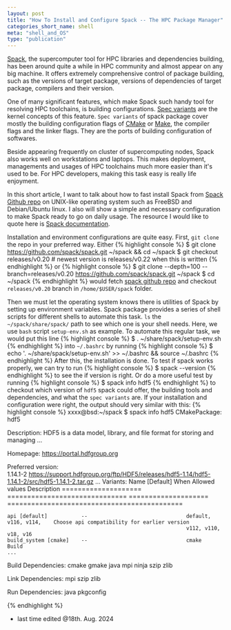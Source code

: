 ```yaml
---
layout: post
title: "How To Install and Configure Spack -- The HPC Package Manager"
categories_short_name: shell
meta: "shell_and_OS"
type: "publication"
---
```


[Spack](https://spack.io/), the supercomputer tool for HPC libraries and dependencies building, has been around quite a while in HPC community and almost appear on any big machine. It offers extremely comprehensive control of package building, such as the versions of target package, versions of dependencies of target package, compilers and their version. 

One of many significant features, which make Spack such handy tool for resolving HPC toolchains, is building configurations. [Spec variants](https://spack.readthedocs.io/en/latest/basic_usage.html#specs-dependencies) are the kernel concepts of this feature. `Spec variants` of spack package cover mostly the building configuration flags of [CMake](https://cmake.org/) or [Make](https://en.wikipedia.org/wiki/Make_(software)), the compiler flags and the linker flags. They are the ports of building configuration of softwares.

Beside appearing frequently on cluster of supercomputing nodes, Spack also works well on workstations and laptops. This makes deployment, managements and usages of HPC toolchains much more easier than it's used to be. For HPC developers, making this task easy is really life enjoyment. 

In this short article, I want to talk about how to fast install Spack from [Spack Github repo](https://github.com/spack/spack.git) on UNIX-like operating system such as FreeBSD and Debian/Ubuntu linux. I also will show a simple and necessary configuration to make Spack ready to go on daily usage. The resource I would like to quote here is [Spack documentation](https://spack.readthedocs.io/en/latest/getting_started.html#installation).

Installation and environment configurations are quite easy. First, `git clone` the repo in your preferred way. Either 
{% highlight console %}
$ git clone https://github.com/spack/spack.git ~/spack && cd ~/spack
$ git checkout releases/v0.20 # newest version is releases/v0.22 when this is written
{% endhighlight %}
or 
{% highlight console %}
$ git clone --depth=100 --branch=releases/v0.20 https://github.com/spack/spack.git ~/spack
$ cd ~/spack
{% endhighlight %}
would fetch [spack github repo](https://github.com/spack/spack) and checkout `releases/v0.20` branch in `/home/$USER/spack` folder.

Then we must let the operating system knows there is utilities of Spack by setting up environment variables. Spack package provides a series of shell scripts for different shells to automate this task. `ls` the `~/spack/share/spack/` path to see which one is your shell needs. Here, we use `bash` script `setup-env.sh` as example. To automate this regular task, we would put this line 
{% highlight console %}
$ . ~/share/spack/setup-env.sh
{% endhighlight %}
into `~/.bashrc` by running
{% highlight console %}
$ echo '. ~/share/spack/setup-env.sh' >> ~/.bashrc && source ~/.bashrc
{% endhighlight %}
After this, the installation is done. To test if spack works properly, we can try to run
{% highlight console %}
$ spack --version
{% endhighlight %}
to see the if version is right. Or do a more useful test by running 
{% highlight console %}
$ spack info hdf5 
{% endhighlight %}
to checkout which version of `hdf5` spack could offer, the building tools and dependencies, and what the `spec variants` are. If your installation and configuration were right, the output should very similar with this:
{% highlight console %}
xxxx@bsd:~/spack $ spack info hdf5
CMakePackage:   hdf5

Description:
    HDF5 is a data model, library, and file format for storing and managing
   ...

Homepage: https://portal.hdfgroup.org

Preferred version:  
    1.14.1-2         https://support.hdfgroup.org/ftp/HDF5/releases/hdf5-1.14/hdf5-1.14.1-2/src/hdf5-1.14.1-2.tar.gz
    ...
Variants:
    Name [Default]          When                              Allowed values          Description
    ====================    ==============================    ====================    ============================================

    api [default]           --                                default, v116, v114,    Choose api compatibility for earlier version
                                                              v112, v110, v18, v16    
    build_system [cmake]    --                                cmake                   Build 
    ...
Build Dependencies:
    cmake  gmake  java  mpi  ninja  szip  zlib

Link Dependencies:
    mpi  szip  zlib

Run Dependencies:
    java  pkgconfig

{% endhighlight %}

- last time edited @18th. Aug. 2024